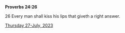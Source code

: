 **Proverbs 24:26**

26 Every man shall kiss his lips that giveth a right answer.

[Thursday 27-July, 2023](https://getbible.net/kjv/Proverbs/24/26)
